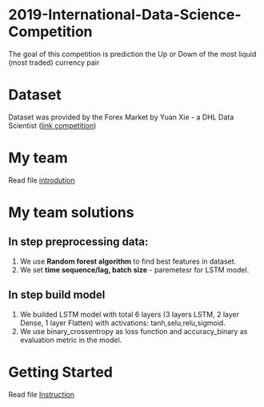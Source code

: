 # 2019-International-Data-Science-Competition

The goal of this competition is prediction the Up or Down of the most liquid (most traded) currency pair

# Dataset
Dataset was provided by the Forex Market by Yuan Xie - a DHL Data Scientist ([link competition](https://www.isods.org/news-times/item/1-2019-international-data-science-competition))

# My team

Read file [introdution](https://github.com/hieukut456/2019-International-Data-Science-Competition/blob/master/Introduction)

# My team solutions

## In step preprocessing data:

  1. We use **Random forest algorithm** to find best features in dataset.
  2. We set **time sequence/lag, batch size** - paremetesr for LSTM model.
  
## In step build model

  1. We builded LSTM model with total 6 layers (3 layers LSTM, 2 layer Dense, 1 layer Flatten) with activations: tanh,selu,relu,sigmoid. 
  2. We use binary_crossentropy as loss function and accuracy_binary as evaluation metric in the model.
  
  
# Getting Started

Read file [Instruction](https://github.com/hieukut456/2019-International-Data-Science-Competition/blob/master/Instruction)
  

